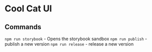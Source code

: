 # Cool Cat UI

## Commands
`npm run storybook` - Opens the storybook sandbox
`npm run publish` - publish a new version
`npm run release` - release a new version